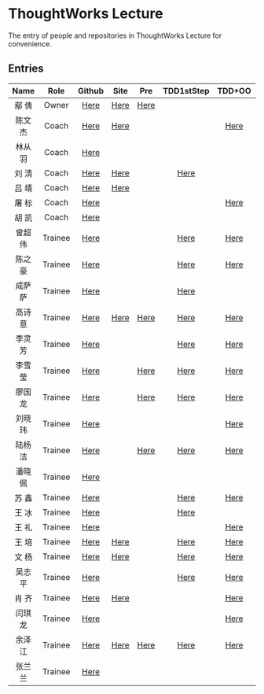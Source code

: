 # ThoughtWorks Lecture

The entry of people and repositories in ThoughtWorks Lecture for convenience.

## Entries

| Name | Role | Github | Site | Pre | TDD1stStep | TDD+OO | DesignP5n | Web |
|:----:|:----:|:------:|:----:|:-------:|:--------------:|:--------:|:--------------:|:-------:|
| 鄢  倩 | Owner | [Here][yq-github] | [Here][yq-site] | [Here][yq-repo-0] |  |  |
| 陈文杰 | Coach | [Here][cwj-github] | [Here][cwj-site] |  |  | [Here][cwj-repo-2] |
| 林从羽 | Coach | [Here][lcy-github] |  |  |  |  |
| 刘  清 | Coach | [Here][lq-github] | [Here][lq-site] |  | [Here][lq-repo-1] |  |
| 吕  靖 | Coach | [Here][lj-github] | [Here][lj-site] |  |  |  |  | [Here][lj-repo-4] |
| 屠  标 | Coach | [Here][tb-github] |  |  |  | [Here][tb-repo-2] |
| 胡  凯 | Coach | [Here][hk-github] |  |  |  |  | [Here][hk-repo-3] |
| 曾超伟 | Trainee | [Here][zcw-github] |  |  | [Here][zcw-repo-1] | [Here][zcw-repo-2] |  | 
| 陈之豪 | Trainee | [Here][czh-github] |  |  | [Here][czh-repo-1] | [Here][czh-repo-2] | [Here][czh-repo-3] |
| 成萨萨 | Trainee | [Here][css-github] |  |  | [Here][css-repo-1] |  | [Here][css-repo-3] |
| 高诗意 | Trainee | [Here][gsy-github] | [Here][gsy-site] | [Here][gsy-repo-0] | [Here][gsy-repo-1] | [Here][gsy-repo-2] | [Here][gsy-repo-3] |
| 李灵芳 | Trainee | [Here][llf-github] |  |  | [Here][llf-repo-1] | [Here][llf-repo-2] | [Here][llf-repo-3] |
| 李雪莹 | Trainee | [Here][lxy-github] |  | [Here][lxy-repo-0] | [Here][lxy-repo-1] | [Here][lxy-repo-2] | [Here][lxy-repo-3] |
| 廖国龙 | Trainee | [Here][lgl-github] |  | [Here][lgl-repo-0] | [Here][lgl-repo-1] | [Here][lgl-repo-2] | [Here][lgl-repo-3] | 
| 刘晓玮 | Trainee | [Here][lxw-github] |  |  |  | [Here][lxw-repo-2] | [Here][lxw-repo-3] |
| 陆杨洁 | Trainee | [Here][lyj-github] |  | [Here][lyj-repo-0] | [Here][lyj-repo-1] | [Here][lyj-repo-2] | [Here][lyj-repo-3] | 
| 潘晓佩 | Trainee | [Here][pxp-github] |  |  |  |  | [Here][pxp-repo-3] 
| 苏  鑫 | Trainee | [Here][sx-github] |  |  | [Here][sx-repo-1] | [Here][sx-repo-2] | [Here][sx-repo-3] |
| 王  冰 | Trainee | [Here][wb-github] |  |  | [Here][wb-repo-1] |  | [Here][wb-repo-3] |
| 王  礼 | Trainee | [Here][wl-github] |  |  |  | [Here][wl-repo-2] | [Here][wl-repo-3] |
| 王  培 | Trainee | [Here][wp-github] | [Here][wp-site] |  | [Here][wp-repo-1] | [Here][wp-repo-2] | [Here][wp-repo-3] |
| 文  杨 | Trainee | [Here][wy-github] | [Here][wy-site] |  | [Here][wy-repo-1] | [Here][wy-repo-2] |  [Here][wy-repo-3] | 
| 吴志平 | Trainee | [Here][wzp-github] |  |  | [Here][wzp-repo-1] | [Here][wzp-repo-2] | [Here][wzp-repo-3] | [Here][wzp-repo-4] |
| 肖  齐 | Trainee | [Here][xq-github] | [Here][xq-site] |  |  | [Here][xq-repo-2] | [Here][xq-repo-3] |
| 闫琪龙 | Trainee | [Here][yql-github] |  |  |  | [Here][yql-repo-2] | [Here][yql-repo-3] |
| 余泽江 | Trainee | [Here][yzj-github] | [Here][yzj-site] | [Here][yzj-repo-0] | [Here][yzj-repo-1] | [Here][yzj-repo-2] | [Here][yzj-repo-3] |
| 张兰兰 | Trainee | [Here][zll-github] |  |  |  |  | [Here][zll-repo-3] |




[yq-github]: https://github.com/qianyan
[yq-site]: http://yanqian.me/
[yq-repo-0]: https://github.com/qianyan/homework


[cwj-github]: https://github.com/Habens
[cwj-site]: http://habens.github.io/
[cwj-repo-2]: https://github.com/Habens/arena

[hy-github]: about:blank
[hy-site]: about:blank

[lcy-github]: https://github.com/linesh-simplicity
[lcy-site]: about:blank

[lf-github]: about:blank
[lf-site]: about:blank

[lq-github]: https://github.com/kenpusney
[lq-site]: http://blog.kimleo.net/
[lq-repo-1]: https://github.com/kenpusney/tdd-workshop-guess

[lj-github]: https://github.com/JimmyLv
[lj-site]: http://blog.jimmylv.info/
[lj-repo-4]: https://github.com/JimmyLv/thwo-bookshelf

[tb-github]: https://github.com/tuberrabbit
[tb-site]: about:blank
[tb-repo-2]: https://github.com/tuberrabbit/boxing-games

[hk-github]: https://github.com/WrongKey
[hk-site]: about:blank
[hk-repo-3]: https://github.com/WrongKey/Pos_step_by_step


[zcw-github]: https://github.com/slizeng
[zcw-site]: about:blank
[zcw-repo-0]: about:blank
[zcw-repo-1]: https://github.com/slizeng/homework_1
[zcw-repo-2]: https://github.com/slizeng/ArenaGame
[zcw-repo-3]: about:blank

[czh-github]: https://github.com/MMMr-chen
[czh-site]: about:blank
[czh-repo-0]: about:blank
[czh-repo-1]: https://github.com/MMMr-chen/TW
[czh-repo-2]: https://github.com/MMMr-chen/Arena
[czh-repo-3]: https://github.com/MMMr-chen/TW

[css-github]: https://github.com/Sasa33
[css-site]: about:blank
[css-repo-0]: about:blank
[css-repo-1]: https://github.com/Sasa33/TW-guess-number-game-2
[css-repo-2]: about:blank
[css-repo-3]: https://github.com/Sasa33/POS_Machine

[gsy-github]: https://github.com/cqupt-gsy
[gsy-site]: http://cqupt-gsy.github.io/
[gsy-repo-0]: https://github.com/cqupt-gsy/homework
[gsy-repo-1]: https://github.com/cqupt-gsy/homework
[gsy-repo-2]: https://github.com/cqupt-gsy/homework
[gsy-repo-3]: https://github.com/cqupt-gsy/homework

[llf-github]: https://github.com/lingHender
[llf-site]: about:blank
[llf-repo-0]: about:blank
[llf-repo-1]: https://github.com/lingHender/ThoughtWorkLearning
[llf-repo-2]: https://github.com/lingHender/arena
[llf-repo-3]: https://github.com/lingHender/PosMachine

[lxy-github]: https://github.com/lixueying
[lxy-site]: about:blank
[lxy-repo-0]: https://github.com/lixueying/homework
[lxy-repo-1]: https://github.com/lixueying/tdd-workshop-guess
[lxy-repo-2]: https://github.com/lixueying/arena
[lxy-repo-3]: https://github.com/lixueying/Pos_step_by_step

[lgl-github]: https://github.com/Dragon-L
[lgl-site]: about:blank
[lgl-repo-0]: https://github.com/Dragon-L/homework
[lgl-repo-1]: https://github.com/Dragon-L/homework-2
[lgl-repo-2]: https://github.com/Dragon-L/homework-3
[lgl-repo-3]: https://github.com/Dragon-L/homework-4

[lxw-github]: https://github.com/XiaoVLiu
[lxw-site]: about:blank
[lxw-repo-0]: about:blank
[lxw-repo-1]: about:blank
[lxw-repo-2]: https://github.com/XiaoVLiu/TW
[lxw-repo-3]: https://github.com/XiaoVLiu/PosMachine

[lyj-github]: https://github.com/JellyLu
[lyj-site]: about:blank
[lyj-repo-0]: https://github.com/JellyLu/homework-one-collections
[lyj-repo-1]: https://github.com/JellyLu/TW
[lyj-repo-2]: https://github.com/JellyLu/Arena
[lyj-repo-3]: https://github.com/JellyLu/PosMachine

[pxp-github]: https://github.com/sara-pan
[pxp-site]: about:blank
[pxp-repo-0]: about:blank
[pxp-repo-1]: about:blank
[pxp-repo-2]: about:blank
[pxp-repo-3]: https://github.com/sara-pan/PosMachine

[sx-github]: https://github.com/xloypaypa
[sx-site]: about:blank
[sx-repo-0]: about:blank
[sx-repo-1]: https://github.com/xloypaypa/TW
[sx-repo-2]: https://github.com/xloypaypa/TW
[sx-repo-3]: https://github.com/xloypaypa/TW

[wb-github]: https://github.com/idolice
[wb-site]: about:blank
[wb-repo-0]: about:blank
[wb-repo-1]: https://github.com/idolice/game
[wb-repo-2]: about:blank
[wb-repo-3]: https://github.com/idolice/pos

[wl-github]: https://github.com/wanglicq
[wl-site]: about:blank
[wl-repo-0]: about:blank
[wl-repo-1]: about:blank
[wl-repo-2]: https://github.com/wanglicq/11_28homework_FightGame
[wl-repo-3]: https://github.com/wanglicq/12_5homework_posmachine

[wp-github]: https://github.com/Json-w
[wp-site]: http://blog.jsonwang.top/
[wp-repo-0]: about:blank
[wp-repo-1]: https://github.com/Json-w/tdd-homeWork-guessGame
[wp-repo-2]: https://github.com/Json-w/Arena
[wp-repo-3]: https://github.com/Json-w/posSystem

[wy-github]: https://github.com/uazw
[wy-site]: http://uazw.github.io/
[wy-repo-0]: about:blank
[wy-repo-1]: https://github.com/uazw/tw-guess-game
[wy-repo-2]: https://github.com/uazw/arena
[wy-repo-3]: https://github.com/uazw/pos

[wzp-github]: https://github.com/stayrascal
[wzp-site]: about:blank
[wzp-repo-0]: about:blank
[wzp-repo-1]: https://github.com/stayrascal/tdd-workshop-guess
[wzp-repo-2]: https://github.com/stayrascal/tdd-arena
[wzp-repo-3]: https://github.com/stayrascal/tdd-pos
[wzp-repo-4]: https://github.com/stayrascal/bookshelf

[xq-github]: https://github.com/xiaoqi05
[xq-site]: http://my.oschina.net/crazy261
[xq-repo-0]: about:blank
[xq-repo-1]: about:blank
[xq-repo-2]: https://github.com/xiaoqi05/tw_oo_arean_homeworlk
[xq-repo-3]: https://github.com/xiaoqi05/Pos_step_by_step3

[yql-github]: https://github.com/benben198805
[yql-site]: about:blank
[yql-repo-0]: about:blank
[yql-repo-1]: about:blank
[yql-repo-2]: https://github.com/benben198805/thoughtworks2-tdd-oo-
[yql-repo-3]: https://github.com/benben198805/thoughtworks3-oo-

[yzj-github]: https://github.com/trotyl
[yzj-site]: http://trotyl.me/
[yzj-repo-0]: https://github.com/trotyl/collection-homework
[yzj-repo-1]: https://github.com/trotyl/guess-number-java
[yzj-repo-2]: https://github.com/trotyl/arena
[yzj-repo-3]: https://github.com/trotyl/pos-machine

[zll-github]: https://github.com/lanlzhang
[zll-site]: about:blank
[zll-repo-0]: about:blank
[zll-repo-1]: about:blank
[zll-repo-2]: about:blank
[zll-repo-3]: https://github.com/lanlzhang/Pos_System
